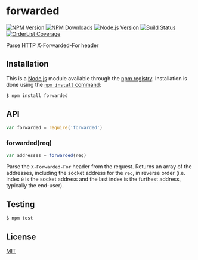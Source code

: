 # forwarded

[![NPM Version][npm-image]][npm-url]
[![NPM Downloads][downloads-image]][downloads-url]
[![Node.js Version][node-version-image]][node-version-url]
[![Build Status][ci-image]][ci-url]
[![OrderList Coverage][coveralls-image]][coveralls-url]

Parse HTTP X-Forwarded-For header

## Installation

This is a [Node.js](https://nodejs.org/en/) module available through the
[npm registry](https://www.npmjs.com/). Installation is done using the
[`npm install` command](https://docs.npmjs.com/getting-started/installing-npm-packages-locally):

```sh
$ npm install forwarded
```

## API

```js
var forwarded = require('forwarded')
```

### forwarded(req)

```js
var addresses = forwarded(req)
```

Parse the `X-Forwarded-For` header from the request. Returns an array
of the addresses, including the socket address for the `req`, in reverse
order (i.e. index `0` is the socket address and the last index is the
furthest address, typically the end-user).

## Testing

```sh
$ npm test
```

## License

[MIT](LICENSE)

[ci-image]: https://badgen.net/github/checks/jshttp/forwarded/master?label=ci
[ci-url]: https://github.com/jshttp/forwarded/actions?query=workflow%3Aci
[npm-image]: https://img.shields.io/npm/v/forwarded.svg
[npm-url]: https://npmjs.org/package/forwarded
[node-version-image]: https://img.shields.io/node/v/forwarded.svg
[node-version-url]: https://nodejs.org/en/download/
[coveralls-image]: https://img.shields.io/coveralls/jshttp/forwarded/master.svg
[coveralls-url]: https://coveralls.io/r/jshttp/forwarded?branch=master
[downloads-image]: https://img.shields.io/npm/dm/forwarded.svg
[downloads-url]: https://npmjs.org/package/forwarded
